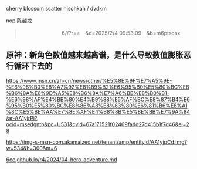 

cherry blossom scatter
hisohkah / dvdkm

nop
陈越龙
 
>　　　　　　　　6//?r=⭐　&d=2025/2/4 09:53:09　&b=m6ptscax
## 原神：新角色数值越来越离谱，是什么导致数值膨胀恶行循环下去的
https://www.msn.cn/zh-cn/news/other/%E5%8E%9F%E7%A5%9E-%E6%96%B0%E8%A7%92%E8%89%B2%E6%95%B0%E5%80%BC%E8%B6%8A%E6%9D%A5%E8%B6%8A%E7%A6%BB%E8%B0%B1-%E6%98%AF%E4%BB%80%E4%B9%88%E5%AF%BC%E8%87%B4%E6%95%B0%E5%80%BC%E8%86%A8%E8%83%80%E6%81%B6%E8%A1%8C%E5%BE%AA%E7%8E%AF%E4%B8%8B%E5%8E%BB%E7%9A%84/ar-AA1yjrPi?ocid=msedgntp&pc=U531&cvid=67a171521f02469fadd27d415b1f7d46&ei=28

https://img-s-msn-com.akamaized.net/tenant/amp/entityid/AA1yjpCd.img?w=534&h=300&m=6

[6cc.github.io/r4/2024/04-hero-adventure.md](https://6cc.github.io/r4/2024/04-hero-adventure.md)